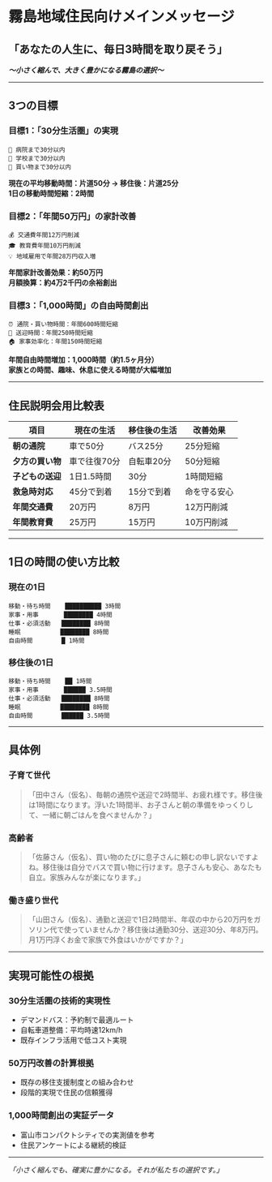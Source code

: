 # 霧島地域住民向けメインメッセージ

## **「あなたの人生に、毎日3時間を取り戻そう」**
***〜小さく縮んで、大きく豊かになる霧島の選択〜***

---

## 3つの目標

### **目標1：「30分生活圏」の実現**
```
🏥 病院まで30分以内
🏫 学校まで30分以内  
🛒 買い物まで30分以内
```
**現在の平均移動時間：片道50分 → 移住後：片道25分**  
**1日の移動時間短縮：2時間**

### **目標2：「年間50万円」の家計改善**
```
💰 交通費年間12万円削減
🎓 教育費年間10万円削減  
💡 地域雇用で年間28万円収入増
```
**年間家計改善効果：約50万円**  
**月額換算：約4万2千円の余裕創出**

### **目標3：「1,000時間」の自由時間創出**
```
⏰ 通院・買い物時間：年間600時間短縮
🚗 送迎時間：年間250時間短縮
🏠 家事効率化：年間150時間短縮
```
**年間自由時間増加：1,000時間（約1.5ヶ月分）**  
**家族との時間、趣味、休息に使える時間が大幅増加**

---

## 住民説明会用比較表

| 項目 | 現在の生活 | 移住後の生活 | 改善効果 |
|------|------------|--------------|----------|
| **朝の通院** | 車で50分 | バス25分 | 25分短縮 |
| **夕方の買い物** | 車で往復70分 | 自転車20分 | 50分短縮 |
| **子どもの送迎** | 1日1.5時間 | 30分 | 1時間短縮 |
| **救急時対応** | 45分で到着 | 15分で到着 | 命を守る安心 |
| **年間交通費** | 20万円 | 8万円 | 12万円削減 |
| **年間教育費** | 25万円 | 15万円 | 10万円削減 |

---

## 1日の時間の使い方比較

### **現在の1日**
```
移動・待ち時間    ██████████ 3時間
家事・用事       ████████ 4時間  
仕事・必須活動   ████████ 8時間
睡眠           ████████ 8時間
自由時間        █ 1時間
```

### **移住後の1日**  
```
移動・待ち時間    ██ 1時間
家事・用事       ██████ 3.5時間
仕事・必須活動   ████████ 8時間  
睡眠           ████████ 8時間
自由時間        ██████ 3.5時間
```

---

## 具体例

### **子育て世代**
> 「田中さん（仮名）、毎朝の通院や送迎で2時間半、お疲れ様です。移住後は1時間になります。浮いた1時間半、お子さんと朝の準備をゆっくりして、一緒に朝ごはんを食べませんか？」

### **高齢者**
> 「佐藤さん（仮名）、買い物のたびに息子さんに頼むの申し訳ないですよね。移住後は自分でバスで買い物に行けます。息子さんも安心、あなたも自立。家族みんなが楽になります。」

### **働き盛り世代**  
> 「山田さん（仮名）、通勤と送迎で1日2時間半、年収の中から20万円をガソリン代で使っていませんか？移住後は通勤30分、送迎30分、年8万円。月1万円浮くお金で家族で外食はいかがですか？」

---

## 実現可能性の根拠

### **30分生活圏の技術的実現性**
- デマンドバス：予約制で最適ルート
- 自転車道整備：平均時速12km/h
- 既存インフラ活用で低コスト実現

### **50万円改善の計算根拠**
- 既存の移住支援制度との組み合わせ
- 段階的実現で住民の信頼獲得

### **1,000時間創出の実証データ**
- 富山市コンパクトシティでの実測値を参考
- 住民アンケートによる継続的検証

---

*「小さく縮んでも、確実に豊かになる。それが私たちの選択です。」*
